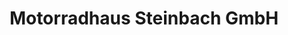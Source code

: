 ---
title: "Motorradhaus Steinbach GmbH"
url: /magdeburg/motorradhaus-steinbach-gmbh/
shop: Motorrad
---